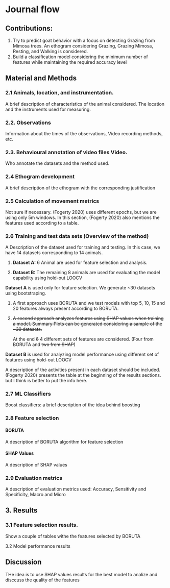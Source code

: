 Journal flow
================

## Contributions:

1.  Try to predict goat behavior with a focus on detecting Grazing from
    Mimosa trees. An ethogram considering Grazing, Grazing Mimosa,
    Resting, and Walking is considered.
2.  Build a classification model considering the minimum number of
    features while maintaining the required accuracy level

## Material and Methods

### **2.1 Animals, location, and instrumentation.**

A brief description of characteristics of the animal considered. The
location and the instruments used for measuring.

### **2.2. Observations**

Information about the times of the observations, Video recording
methods, etc.

### **2.3. Behavioural annotation of video files Video.**

Who annotate the datasets and the method used.

### **2.4 Ethogram development**

A brief description of the ethogram with the corresponding justification

### **2.5 Calculation of movement metrics**

Not sure if necessary. (Fogerty 2020) uses different epochs, but we are
using only 5m windows. In this section, (Fogerty 2020) also mentions the
features used according to a table.

### **2.6 Training and test data sets (Overview of the method)**

A Description of the dataset used for training and testing. In this
case, we have 14 datasets corresponding to 14 animals.

1.  **Dataset A:** 6 Animal are used for feature selection and analysis.

2.  **Dataset B:** The remaining 8 animals are used for evaluating the
    model capability using hold-out LOOCV

**Dataset A** is used only for feature selection. We generate \~30
datasets using bootstraping.

1.  A first approach uses BORUTA and we test models with top 5, 10, 15
    and 20 features always present according to BORUTA.

2.  ~~A second approach analyzes features using SHAP values when
    training a model. Summary Plots can be generated considering a
    sample of the \~30 datasets.~~

    At the end ~~6~~ 4 different sets of features are considered. (Four
    from BORUTA and ~~two from SHAP~~)

**Dataset B** is used for analyzing model performance using different
set of features using hold-out LOOCV

A description of the activities present in each dataset should be
included. (Fogerty 2020) presents the table at the beginning of the
results sections. but I think is better to put the info here.

### **2.7 ML Classifiers**

Boost classifiers: a brief description of the idea behind boosting

### **2.8 Feature selection**

#### BORUTA

A description of BORUTA algorithm for feature selection

#### SHAP Values

A description of SHAP values

### **2.9 Evaluation metrics**

A description of evaluation metrics used: Accuracy, Sensitivity and
Specificity, Macro and Micro

## 3. Results

### 3.1 Feature selection results.

Show a couple of tables withe the features selected by BORUTA

3.2 Model performance results

## Discussion

THe idea is to use SHAP values results for the best model to analize and
disccuss the quality of the features
